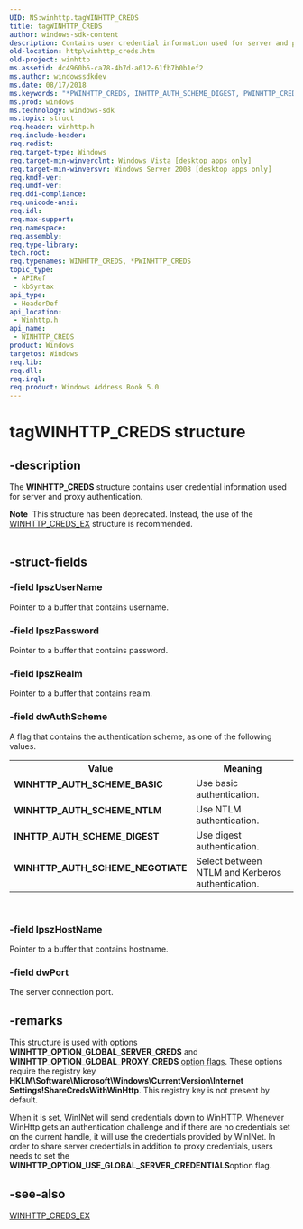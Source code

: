 ```yaml
---
UID: NS:winhttp.tagWINHTTP_CREDS
title: tagWINHTTP_CREDS
author: windows-sdk-content
description: Contains user credential information used for server and proxy authentication.
old-location: http\winhttp_creds.htm
old-project: winhttp
ms.assetid: dc4960b6-ca78-4b7d-a012-61fb7b0b1ef2
ms.author: windowssdkdev
ms.date: 08/17/2018
ms.keywords: "*PWINHTTP_CREDS, INHTTP_AUTH_SCHEME_DIGEST, PWINHTTP_CREDS, PWINHTTP_CREDS structure pointer [HTTP], WINHTTP_AUTH_SCHEME_BASIC, WINHTTP_AUTH_SCHEME_NEGOTIATE, WINHTTP_AUTH_SCHEME_NTLM, WINHTTP_CREDS, WINHTTP_CREDS structure [HTTP], http.winhttp_creds, tagWINHTTP_CREDS, winhttp/PWINHTTP_CREDS, winhttp/WINHTTP_CREDS"
ms.prod: windows
ms.technology: windows-sdk
ms.topic: struct
req.header: winhttp.h
req.include-header: 
req.redist: 
req.target-type: Windows
req.target-min-winverclnt: Windows Vista [desktop apps only]
req.target-min-winversvr: Windows Server 2008 [desktop apps only]
req.kmdf-ver: 
req.umdf-ver: 
req.ddi-compliance: 
req.unicode-ansi: 
req.idl: 
req.max-support: 
req.namespace: 
req.assembly: 
req.type-library: 
tech.root: 
req.typenames: WINHTTP_CREDS, *PWINHTTP_CREDS
topic_type:
 - APIRef
 - kbSyntax
api_type:
 - HeaderDef
api_location:
 - Winhttp.h
api_name:
 - WINHTTP_CREDS
product: Windows
targetos: Windows
req.lib: 
req.dll: 
req.irql: 
req.product: Windows Address Book 5.0
---
```


# tagWINHTTP_CREDS structure


## -description


The <b>WINHTTP_CREDS</b> structure contains user credential information used for server and proxy authentication.
<div class="alert"><b>Note</b>  This structure has been deprecated. Instead, the use of the <a href="https://msdn.microsoft.com/e9a9e882-383c-4f4f-ae1e-3e9e7fa957ad">WINHTTP_CREDS_EX</a> structure is recommended.</div><div> </div>

## -struct-fields




### -field lpszUserName

Pointer to a buffer that contains username.


### -field lpszPassword

Pointer to a buffer that contains password.


### -field lpszRealm

Pointer to a buffer that contains realm.


### -field dwAuthScheme

A flag that contains the authentication scheme, as one of the following values.

<table>
<tr>
<th>Value</th>
<th>Meaning</th>
</tr>
<tr>
<td width="40%"><a id="WINHTTP_AUTH_SCHEME_BASIC"></a><a id="winhttp_auth_scheme_basic"></a><dl>
<dt><b>WINHTTP_AUTH_SCHEME_BASIC</b></dt>
</dl>
</td>
<td width="60%">
Use basic authentication.

</td>
</tr>
<tr>
<td width="40%"><a id="WINHTTP_AUTH_SCHEME_NTLM"></a><a id="winhttp_auth_scheme_ntlm"></a><dl>
<dt><b>WINHTTP_AUTH_SCHEME_NTLM</b></dt>
</dl>
</td>
<td width="60%">
Use NTLM authentication.

</td>
</tr>
<tr>
<td width="40%"><a id="INHTTP_AUTH_SCHEME_DIGEST"></a><a id="inhttp_auth_scheme_digest"></a><dl>
<dt><b>INHTTP_AUTH_SCHEME_DIGEST</b></dt>
</dl>
</td>
<td width="60%">
Use digest authentication.

</td>
</tr>
<tr>
<td width="40%"><a id="WINHTTP_AUTH_SCHEME_NEGOTIATE"></a><a id="winhttp_auth_scheme_negotiate"></a><dl>
<dt><b>WINHTTP_AUTH_SCHEME_NEGOTIATE</b></dt>
</dl>
</td>
<td width="60%">
Select between NTLM and Kerberos authentication.

</td>
</tr>
</table>
 


### -field lpszHostName

 Pointer to a buffer that contains hostname.


### -field dwPort

The server connection port.


## -remarks



This structure is used with options <b>WINHTTP_OPTION_GLOBAL_SERVER_CREDS</b> and <b>WINHTTP_OPTION_GLOBAL_PROXY_CREDS</b>
<a href="https://msdn.microsoft.com/2d0441f4-ddba-4f2a-8861-8803cad6f1ac">option flags</a>. These options require the registry key <b>HKLM\Software\Microsoft\Windows\CurrentVersion\Internet Settings!ShareCredsWithWinHttp</b>. This registry key is not present by default.

When it is set, WinINet will send credentials  down to WinHTTP. Whenever WinHttp gets an authentication challenge and if there are no credentials set on the current handle, it will use the credentials provided by WinINet. In order to share server credentials in addition to proxy credentials, users needs to set  the <b>WINHTTP_OPTION_USE_GLOBAL_SERVER_CREDENTIALS</b>option flag.




## -see-also




<a href="https://msdn.microsoft.com/e9a9e882-383c-4f4f-ae1e-3e9e7fa957ad">WINHTTP_CREDS_EX</a>
 

 

